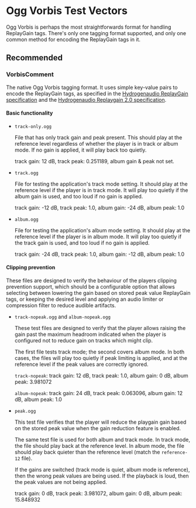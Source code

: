 # Ogg Vorbis Test Vectors

Ogg Vorbis is perhaps the most straightforwards format for handling ReplayGain
tags. There's only one tagging format supported, and only one common method for
encoding the ReplayGain tags in it.

## Recommended

### VorbisComment

The native Ogg Vorbis tagging format. It uses simple key-value pairs to encode the
ReplayGain tags, as specified in the
[Hydrogenaudio ReplayGain specification](http://wiki.hydrogenaud.io/index.php?title=ReplayGain_specification#ID3v2) 
and the
[Hydrogenaudio Replaygain 2.0 specification](http://wiki.hydrogenaud.io/index.php?title=ReplayGain_2.0_specification#ID3v2).

#### Basic functionality

- `track-only.ogg`

  File that has only track gain and peak present. This should play at the
  reference level regardless of whether the player is in track or album mode.
  If no gain is applied, it will play back too quietly.

  track gain: 12 dB, track peak: 0.251189, album gain & peak not set.

- `track.ogg`

  File for testing the application's track mode setting. It should play at the
  reference level if the player is in track mode. It will play too quietly if
  the album gain is used, and too loud if no gain is applied.

  track gain: -12 dB, track peak: 1.0, album gain: -24 dB, album peak: 1.0

- `album.ogg`

  File for testing the application's album mode setting. It should play at the
  reference level if the player is in album mode. It will play too quietly if
  the track gain is used, and too loud if no gain is applied.

  track gain: -24 dB, track peak: 1.0, album gain: -12 dB, album peak: 1.0

#### Clipping prevention

These files are designed to verify the behaviour of the players clipping
prevention support, which should be a configurable option that allows selecting
between lowering the gain based on stored peak value ReplayGain tags, or
keeping the desired level and applying an audio limiter or compression filter
to reduce audible artifacts.

- `track-nopeak.ogg` and `album-nopeak.ogg`

  These test files are designed to verify that the player allows raising the
  gain past the maximum headroom indicated when the player is configured not
  to reduce gain on tracks which might clip.

  The first file tests track mode; the second covers album mode. In both cases,
  the files will play too quietly if peak limiting is applied, and at the
  reference level if the peak values are correctly ignored.

  `track-nopeak`: track gain: 12 dB, track peak: 1.0,
                  album gain: 0 dB, album peak: 3.981072

  `album-nopeak`: track gain: 24 dB, track peak: 0.063096, 
                  album gain: 12 dB, album peak: 1.0

- `peak.ogg`

  This test file verifies that the player will reduce the playgain gain based
  on the stored peak value when the gain reduction feature is enabled.

  The same test file is used for both album and track mode. In track mode, the
  file should play back at the reference level. In album mode, the file should
  play back quieter than the reference level (match the `reference-12` file).

  If the gains are switched (track mode is quiet, album mode is reference),
  then the wrong peak values are being used. If the playback is loud, then
  the peak values are not being applied.

  track gain: 0 dB, track peak: 3.981072,
  album gain: 0 dB, album peak: 15.848932

